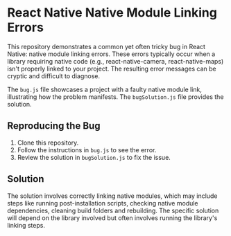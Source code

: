 # React Native Native Module Linking Errors

This repository demonstrates a common yet often tricky bug in React Native: native module linking errors.  These errors typically occur when a library requiring native code (e.g., react-native-camera, react-native-maps) isn't properly linked to your project.  The resulting error messages can be cryptic and difficult to diagnose.

The `bug.js` file showcases a project with a faulty native module link, illustrating how the problem manifests. The `bugSolution.js` file provides the solution.

## Reproducing the Bug

1. Clone this repository.
2. Follow the instructions in `bug.js` to see the error. 
3. Review the solution in `bugSolution.js` to fix the issue.

## Solution

The solution involves correctly linking native modules, which may include steps like running post-installation scripts, checking native module dependencies, cleaning build folders and rebuilding.  The specific solution will depend on the library involved but often involves running the library's linking steps.